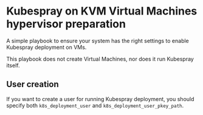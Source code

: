# Kubespray on KVM Virtual Machines hypervisor preparation

A simple playbook to ensure your system has the right settings to enable Kubespray
deployment on VMs.

This playbook does not create Virtual Machines, nor does it run Kubespray itself.

## User creation

If you want to create a user for running Kubespray deployment, you should specify
both `k8s_deployment_user` and `k8s_deployment_user_pkey_path`.
